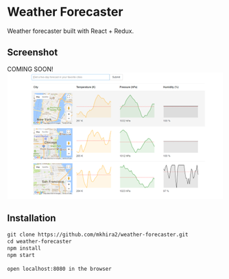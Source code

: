 # Weather Forecaster

Weather forecaster built with React + Redux.

## Screenshot
COMING SOON!
![weather](/src/images/weather.png)

## Installation

```
git clone https://github.com/mkhira2/weather-forecaster.git
cd weather-forecaster
npm install
npm start

open localhost:8080 in the browser
```